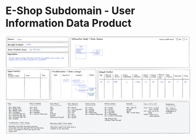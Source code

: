 # E-Shop Subdomain - User Information Data Product

![Order Processing](./../images/e-shop-user-information-dp.png)

